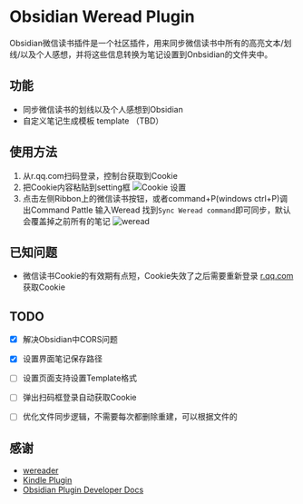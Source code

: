 # Obsidian Weread Plugin

Obsidian微信读书插件是一个社区插件，用来同步微信读书中所有的高亮文本/划线/以及个人感想，并将这些信息转换为笔记设置到Onbsidian的文件夹中。

## 功能
- 同步微信读书的划线以及个人感想到Obsidian
- 自定义笔记生成模板 template （TBD）
## 使用方法

1. 从r.qq.com扫码登录，控制台获取到Cookie
2. 把Cookie内容粘贴到setting框
   ![Cookie 设置](https://cdn.jsdelivr.net/gh/zhaohongxuan/picgo@master/20220510095654.png)
3. 点击左侧Ribbon上的微信读书按钮，或者command+P(windows ctrl+P)调出Command Pattle 输入Weread 找到`Sync Weread command`即可同步，默认会覆盖掉之前所有的笔记
   ![weread](https://cdn.jsdelivr.net/gh/zhaohongxuan/picgo@master/20220511160123.png)

## 已知问题

- 微信读书Cookie的有效期有点短，Cookie失效了之后需要重新登录 [r.qq.com](r.qq.com)获取Cookie
  
## TODO
- [x] 解决Obsidian中CORS问题
- [x] 设置界面笔记保存路径
- [ ] 设置页面支持设置Template格式
- [ ] 弹出扫码框登录自动获取Cookie
- [ ] 优化文件同步逻辑，不需要每次都删除重建，可以根据文件的


## 感谢
- [wereader](https://github.com/arry-lee/wereader)
- [Kindle Plugin](https://github.com/hadynz/obsidian-kindle-plugin)
- [Obsidian Plugin Developer Docs](https://marcus.se.net/obsidian-plugin-docs/)